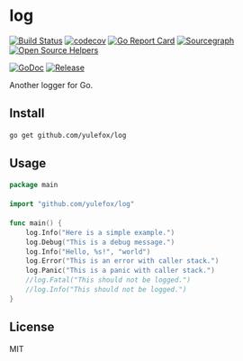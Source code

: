 # log

[//]: # (<img align="right" width="159px" src="https://raw.githubusercontent.com/gin-gonic/logo/master/color.png">)

[![Build Status](https://github.com/yulefox/log/workflows/GoTest/badge.svg)](https://github.com/yulefox/log/actions?query=branch%3Amain)
[![codecov](https://codecov.io/gh/yulefox/log/branch/main/graph/badge.svg)](https://codecov.io/gh/yulefox/log)
[![Go Report Card](https://goreportcard.com/badge/github.com/yulefox/log)](https://goreportcard.com/report/github.com/yulefox/log)
[![Sourcegraph](https://sourcegraph.com/github.com/yulefox/log/-/badge.svg)](https://sourcegraph.com/github.com/yulefox/log?badge)
[![Open Source Helpers](https://www.codetriage.com/yulefox/log/badges/users.svg)](https://www.codetriage.com/yulefox/log)

[![GoDoc](https://pkg.go.dev/badge/github.com/yulefox/log?status.svg)](https://pkg.go.dev/github.com/yulefox/log?tab=doc)
[![Release](https://img.shields.io/github/release/yulefox/log.svg?style=flat-square)](https://github.com/yulefox/log/releases)

[//]: # ([![TODOs]&#40;https://badgen.net/https/api.tickgit.com/badgen/github.com/yulefox/log&#41;]&#40;https://www.tickgit.com/browse?repo=github.com/yulefox/log&#41;)


Another logger for Go.

## Install

```bash
go get github.com/yulefox/log
```

## Usage

```go
package main

import "github.com/yulefox/log"

func main() {
	log.Info("Here is a simple example.")
	log.Debug("This is a debug message.")
	log.Info("Hello, %s!", "world")
	log.Error("This is an error with caller stack.")
	log.Panic("This is a panic with caller stack.")
	//log.Fatal("This should not be logged.")
	//log.Info("This should not be logged.")
}
```

[//]: # (## Features)

[//]: # ()
[//]: # ()
[//]: # (UUIDs are 16 bytes &#40;128 bits&#41; and 36 chars as string representation. Twitter Snowflake)

[//]: # (ids are 8 bytes &#40;64 bits&#41; but require machine/data-center configuration and/or central)

[//]: # (generator servers. xid stands in between with 12 bytes &#40;96 bits&#41; and a more compact)

[//]: # (URL-safe string representation &#40;20 chars&#41;. No configuration or central generator server)

[//]: # (is required. So it can be used directly in server's code.)

[//]: # ()
[//]: # (| Name     | Binary Size | String Size    | Features                         |)

[//]: # (|----------|-------------|----------------|----------------------------------|)

[//]: # (| [go log] | 16 bytes    | 36 chars       | configuration free, not sortable |)

[//]: # (| [LogRus] | 16 bytes    | 22 chars       | configuration free, not sortable |)

[//]: # (| log      | 12 bytes    | 20 chars       | configuration free               |)

[//]: # ()
[//]: # ([UUID]: https://en.wikipedia.org/wiki/Universally_unique_identifier)

[//]: # ([shortuuid]: https://github.com/stochastic-technologies/shortuuid)

[//]: # ([Snowflake]: https://blog.twitter.com/2010/announcing-snowflake)

[//]: # ([MongoID]: https://docs.mongodb.org/manual/reference/object-id/)

## License

MIT
